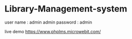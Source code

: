 # Library-Management-system


user name : admin
admin password : admin

live  demo 
https://www.phplms.microwebit.com/
